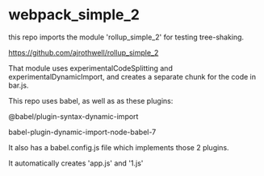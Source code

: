 # webpack_simple_2

this repo imports the module 'rollup_simple_2' for testing tree-shaking.

https://github.com/ajrothwell/rollup_simple_2

That module uses experimentalCodeSplitting and experimentalDynamicImport, and creates a separate chunk for the code in bar.js.

This repo uses babel, as well as as these plugins:

@babel/plugin-syntax-dynamic-import

babel-plugin-dynamic-import-node-babel-7

It also has a babel.config.js file which implements those 2 plugins.

It automatically creates 'app.js' and '1.js'
